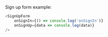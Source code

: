 Sign up form example:
```js
<SignUpForm
    onSignIn={() => console.log('onSignIn')}
    onSignUp={data => console.log(data)}
/>
```
